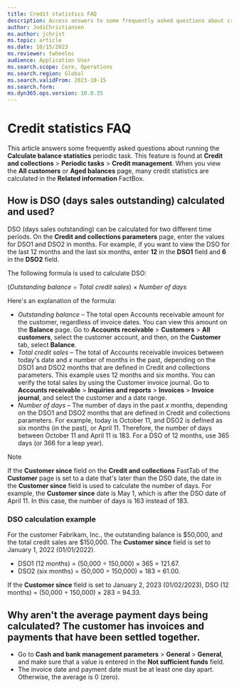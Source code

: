```yaml
---
title: Credit statistics FAQ
description: Access answers to some frequently asked questions about credit statistics, including questions about calculating and using days sales outstanding.
author: JodiChristiansen
ms.author: jchrist
ms.topic: article
ms.date: 10/15/2023
ms.reviewer: twheeloc 
audience: Application User
ms.search.scope: Core, Operations
ms.search.region: Global
ms.search.validFrom: 2023-10-15
ms.search.form: 
ms.dyn365.ops.version: 10.0.35
---
```


# Credit statistics FAQ

This article answers some frequently asked questions about running the **Calculate balance statistics** periodic task. This feature is found at **Credit and collections** \> **Periodic tasks** \> **Credit management**. When you view the **All customers** or **Aged balances** page, many credit statistics are calculated in the **Related information** FactBox.

## How is DSO (days sales outstanding) calculated and used?

DSO (days sales outstanding) can be calculated for two different time periods. On the **Credit and collections parameters** page, enter the values for DSO1 and DSO2 in months. For example, if you want to view the DSO for the last 12 months and the last six months, enter **12** in the **DSO1** field and **6** in the **DSO2** field.

The following formula is used to calculate DSO:

(*Outstanding balance* &divide; *Total credit sales*) &times; *Number of days*

Here's an explanation of the formula:

- *Outstanding balance* – The total open Accounts receivable amount for the customer, regardless of invoice dates. You can view this amount on the **Balance** page. Go to **Accounts receivable** \> **Customers** \> **All customers**, select the customer account, and then, on the **Customer** tab, select **Balance**.
- *Total credit sales* – The total of Accounts receivable invoices between today's date and *x* number of months in the past, depending on the DSO1 and DSO2 months that are defined in Credit and collections parameters. This example uses 12 months and six months. You can verify the total sales by using the Customer invoice journal. Go to **Accounts receivable** \> **Inquiries and reports** \> **Invoices** \> **Invoice journal**, and select the customer and a date range.
- *Number of days* – The number of days in the past *x* months, depending on the DSO1 and DSO2 months that are defined in Credit and collections parameters. For example, today is October 11, and DSO2 is defined as six months (in the past), or April 11. Therefore, the number of days between October 11 and April 11 is 183. For a DSO of 12 months, use 365 days (or 366 for a leap year).

> [!NOTE]
> If the **Customer since** field on the **Credit and collections** FastTab of the **Customer** page is set to a date that's later than the DSO date, the date in the **Customer since** field is used to calculate the number of days. For example, the **Customer since** date is May 1, which is after the DSO date of April 11. In this case, the number of days is 163 instead of 183.

### DSO calculation example

For the customer Fabrikam, Inc., the outstanding balance is $50,000, and the total credit sales are $150,000. The **Customer since** field is set to January 1, 2022 (01/01/2022).

- DSO1 (12 months) = (50,000 &divide; 150,000) &times; 365 = 121.67.
- DSO2 (six months) = (50,000 &divide; 150,000) &times; 183 = 61.00.

If the **Customer since** field is set to January 2, 2023 (01/02/2023), DSO (12 months) = (50,000 &divide; 150,000) &times; 283 = 94.33.

## Why aren't the average payment days being calculated? The customer has invoices and payments that have been settled together.

- Go to **Cash and bank management parameters** \> **General** \> **General**, and make sure that a value is entered in the **Not sufficient funds** field.
- The invoice date and payment date must be at least one day apart. Otherwise, the average is 0 (zero).
